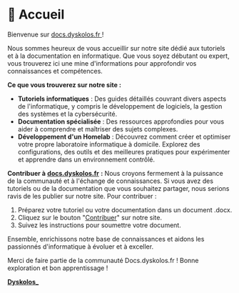 # 🌟 Accueil

Bienvenue sur [docs.dyskolos.fr ](./)!

Nous sommes heureux de vous accueillir sur notre site dédié aux tutoriels et à la documentation en informatique. Que vous soyez débutant ou expert, vous trouverez ici une mine d'informations pour approfondir vos connaissances et compétences.

**Ce que vous trouverez sur notre site :**

* **Tutoriels informatiques** : Des guides détaillés couvrant divers aspects de l'informatique, y compris le développement de logiciels, la gestion des systèmes et la cybersécurité.
* **Documentation spécialisée** : Des ressources approfondies pour vous aider à comprendre et maîtriser des sujets complexes.
* **Développement d'un Homelab** : Découvrez comment créer et optimiser votre propre laboratoire informatique à domicile. Explorez des configurations, des outils et des meilleures pratiques pour expérimenter et apprendre dans un environnement contrôlé.

**Contribuer à** [**docs.dyskolos.fr**](./) **:** Nous croyons fermement à la puissance de la communauté et à l'échange de connaissances. Si vous avez des tutoriels ou de la documentation que vous souhaitez partager, nous serions ravis de les publier sur notre site. Pour contribuer :

1. Préparez votre tutoriel ou votre documentation dans un document .docx.
2. Cliquez sur le bouton "[Contribuer](mailto:contact@dyskolos.fr)" sur notre site.
3. Suivez les instructions pour soumettre votre document.

Ensemble, enrichissons notre base de connaissances et aidons les passionnés d'informatique à évoluer et à exceller.

Merci de faire partie de la communauté Docs.dyskolos.fr ! Bonne exploration et bon apprentissage !

[**Dyskolos\_**](https://dyskolos.fr)

